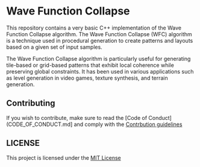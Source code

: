 # Wave Function Collapse

This repository contains a very basic C++ implementation of the Wave Function Collapse algorithm. The Wave Function Collapse (WFC) algorithm is a technique used in procedural generation to create patterns and layouts based on a given set of input samples.

The Wave Function Collapse algorithm is particularly useful for generating tile-based or grid-based patterns that exhibit local coherence while preserving global constraints. It has been used in various applications such as level generation in video games, texture synthesis, and terrain generation.

## Contributing
If you wish to contribute, make sure to read the [Code of Conduct](CODE_OF_CONDUCT.md] and comply with the [Contrbution guidelines](CONTRIBUTING.md)

## LICENSE
This project is licensed under the [MIT License](LICENSE.md)